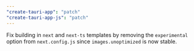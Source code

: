 ```yaml
---
"create-tauri-app": "patch"
"create-tauri-app-js": "patch"
---
```


Fix building in `next` and `next-ts` templates by removing the `experimental` option from `next.config.js` since `images.unoptimized` is now stable.